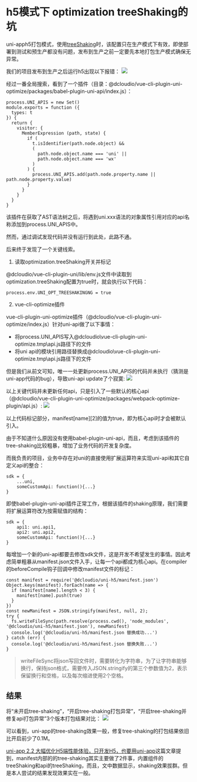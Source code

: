 # h5模式下 optimization treeShaking的坑

uni-apph5打包模式，使用[treeShaking](https://uniapp.dcloud.io/collocation/manifest?id=treeshaking)时，该配置只在生产模式下有效，即使部署到测试和预生产都没有问题，发布到生产之前一定要先本地打包生产模式确保无异常。

我们的项目发布到生产之后运行h5出现以下报错：
![](https://gitee.com/ndrkjvmkl/picture/raw/master/2021-5-30/1622344617219-image.png)

经过一番全局搜索，看到了一个插件（目录：@dcloudio/vue-cli-plugin-uni-optimize/packages/babel-plugin-uni-api/index.js）：

```
process.UNI_APIS = new Set()
module.exports = function ({
  types: t
}) {
  return {
    visitor: {
      MemberExpression (path, state) {
        if (
          t.isIdentifier(path.node.object) &&
          (
            path.node.object.name === 'uni' ||
            path.node.object.name === 'wx'
          )
        ) {
          process.UNI_APIS.add(path.node.property.name || path.node.property.value)
        }
      }
    }
  }
}
```
该插件在获取了AST语法树之后，将遇到uni.xxx语法的对象属性引用对应的api名称添加到process.UNI_APIS中。

然而，通过调试发现代码并没有运行到此处，此路不通。

后来终于发现了一个关键线索。

1. 读取optimization.treeShaking开关并标记

@dcloudio/vue-cli-plugin-uni/lib/env.js文件中读取到optimization.treeShaking配置为true时，就会执行以下代码：
```
process.env.UNI_OPT_TREESHAKINGNG = true
```

2. vue-cli-optimize插件

vue-cli-plugin-uni-optimize插件（@dcloudio/vue-cli-plugin-uni-optimize/index.js）针对uni-api做了以下事情：
* 将process.UNI_APIS写入@dcloudio\vue-cli-plugin-uni-optimize\.tmp\api.js路径下的文件
* 将uni api的模块引用路径替换成@dcloudio\vue-cli-plugin-uni-optimize\.tmp\api.js路径下的文件

但是我们从前文可知，唯一一处更新process.UNI_APIS的代码并未执行（猜测是uni-app代码的bug），导致uni-api update了个寂寞:
![](https://gitee.com/ndrkjvmkl/picture/raw/master/2021-5-30/1622345030913-image.png)

以上关键代码并未更新任何api，只是引入了一些默认的核心api（@dcloudio/vue-cli-plugin-uni-optimize/packages/webpack-optimize-plugin/api.js）:
![](https://gitee.com/ndrkjvmkl/picture/raw/master/2021-5-30/1622345080481-image.png)

以上代码标记部分，manifest[name][2]的值为true，即为核心api时才会被默认引入。

由于不知道什么原因没有使用babel-plugin-uni-api，而且，考虑到该插件的tree-shaking比较粗暴，增加了业务代码的开发复杂度。

而我负责的项目，业务中存在对uni的直接使用扩展运算符来实现uni-api和其它自定义api的整合：
```
sdk = {
    ...uni,
    someCustomApi: function(){...}
}
```
即使babel-plugin-uni-api插件正常工作，根据该插件的shaking原理，我们需要将扩展运算符改为按需赋值的结构：
```
sdk = {
    api1: uni.api1,
    api2: uni.api2,
    someCustomApi: function(){...}
}
```
每增加一个新的uni-api都要去修改sdk文件，这是开发不希望发生的事情。因此考虑简单粗暴从manifest.json文件入手，让每一个api都成为核心api。在compiler的beforeCompile钩子回调中修改manifest文件的标记：
```
const manifest = require('@dcloudio/uni-h5/manifest.json')
Object.keys(manifest).forEach(name => {
  if (manifest[name].length < 3) {
    manifest[name].push(true)
  }
})
const newManifest = JSON.stringify(manifest, null, 2);
try {
  fs.writeFileSync(path.resolve(process.cwd(), 'node_modules', '@dcloudio/uni-h5/manifest.json'), newManifest)
  console.log('@dcloudio/uni-h5/manifest.json 替换成功...')
} catch (err) {
  console.log('@dcloudio/uni-h5/manifest.json 替换失败...')
}
```
> writeFileSync将json写回文件时，需要转化为字符串，为了让字符串能够换行，保持json格式，需要传入JSON.stringify的第三个参数值为2，表示保留换行和空格，以及每次缩进使用2个空格。

## 结果

将“未开启tree-shaking”，“开启tree-shaking打包异常”，“开启tree-shaking并修复api打包异常”3个版本打包结果对比：
![](https://gitee.com/ndrkjvmkl/picture/raw/master/2021-5-30/1622345486280-image.png)

可以看到，uni-app的tree-shaking效果一般，修复tree-shaking的打包结果依旧比开启前少了0.1M。

[uni-app 2.2 大幅优化H5端性能体验，只开发H5，也要用uni-app](https://ask.dcloud.net.cn/article/36279)这篇文章提到，manifest内部的的tree-shaking其实主要做了2件事，内置组件的treeShaking和api的treeShaking，而且，文中数据显示，shaking效果拔群。但是本人尝试的结果发现效果实在一般。

